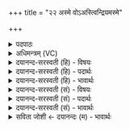 +++
title = "२२ अस्मे वोऽअस्त्विन्द्रियमस्मे"

+++
<details><summary>पदपाठः</summary>

अ॒स्मेऽइत्य॒स्मे। वः। अ॒स्तु॒। इ॒न्द्रि॒यम्। अ॒स्मेऽइत्य॒स्मे। नृ॒म्णम्। उ॒त। क्रतुः॑। अ॒स्मेऽइत्य॒स्मे। वर्चा॑ꣳसि। स॒न्तु॒। वः॒। नमः॑। मा॒त्रे। पृ॒थि॒व्यै। नमः॑। मा॒त्रे। पृ॒थि॒व्यै। इ॒यम्। ते॒। राट्। य॒न्ता। अ॒सि॒। यम॑नः। ध्रु॒वः। अ॒सि॒। ध॒रुणः॑। कृ॒ष्यै। त्वा॒। क्षेमा॑य। त्वा॒। र॒य्यै। त्वा॒। पोषा॑य। त्वा॒। २२।
</details>

<details><summary>अधिमन्त्रम् (VC)</summary>

- दिशो देवताः
- वसिष्ठ ऋषिः
- निचृद् अत्यष्टिः
- गान्धारः
</details>

<details><summary>दयानन्द-सरस्वती (हि) - विषयः</summary>

ईश्वर की आज्ञा के अनुकूल मनुष्यों को संसार में कैसे वर्तना चाहिये, यह विषय अगले मन्त्र में कहा है ॥
</details>

<details><summary>दयानन्द-सरस्वती (हि) - पदार्थः</summary>

पदार्थान्वयभाषाः -  हे मनुष्य ! मैं ईश्वर (कृष्यै) खेती के लिये (त्वा) तुझे (क्षेमाय) रक्षा के लिये (त्वा) तुझे (रय्यै) सम्पत्ति के लिये (त्वा) तुझे और (पोषाय) पुष्टि के लिये (त्वा) तुझ को नियुक्त करता हूँ। जो तू (ध्रुवः) दृढ़ (यन्ता) नियमों से चलनेहारा (असि) है, (धरुणः) धारण करनेवाला (यमनः) उद्योगी (असि) है, जिस (ते) तेरी (इयम्) यह (राट्) शोभायुक्त है, इस (मात्रे) मान्य की हेतु (पृथिव्यै) पृथिवीयुक्त भूमि से (नमः) अन्नादि पदार्थ प्राप्त हों, इस (मात्रे) मान्य देने हारी (पृथिव्यै) पृथिवी को अर्थात् भूगर्भविद्या को जानके इससे (नमः) अन्न जलादि पदार्थ प्राप्त कर तुम सब लोग परस्पर ऐसे कहो और वर्तो कि जो (अस्मे) हमारे (इन्द्रियम्) मन आदि इन्द्रिय हैं, वे (वः) तुम्हारे लिये हों, जो (अस्मे) हमारा (नृम्णम्) धन है, वह (वः) तुम्हारे लिये हो (उत) और जो (अस्मे) हमारे (क्रतुः) बुद्धि वा कर्म हैं, वे (वः) तुम्हारे हित के लिये हों, जो हमारे (वर्चांसि) पढ़ा-पढ़ाया और अन्न हैं, वे (वः) तुम्हारे लिये (सन्तु) हों, जो यह सब तुम्हारा है, वह हमारा भी हो, ऐसा आचरण आपस में करो ॥२२॥
</details>

<details><summary>दयानन्द-सरस्वती (हि) - भावार्थः</summary>

भावार्थभाषाः -  मनुष्यों के प्रति ईश्वर की यह आज्ञा है कि तुम लोग सदैव पुरुषार्थ में प्रवृत्त रहो और आलस्य मत करो और जो पृथिवी से अन्न आदि उत्पन्न हों, उनकी रक्षा करके यह सब जिस प्रकार परस्पर उपकार के लिये हो, वैसा यत्न करो। कभी विरोध मत करो, कोई अपना कार्य्य सिद्ध करे, उसका तुम भी किया करो ॥२२॥
</details>

<details><summary>दयानन्द-सरस्वती (सं) - विषयः</summary>

ईश्वराज्ञातो मनुष्यैरिह कथं वर्त्तितव्यमित्युपदिश्यते ॥
</details>

<details><summary>दयानन्द-सरस्वती (सं) - पदार्थः</summary>

पदार्थान्वयभाषाः -  हे मनुष्याऽहमीश्वरः कृष्यै त्वा क्षेमाय त्वा रय्यै त्वा पोषाय त्वा नियुञ्जामि, यस्त्वं ध्रुवो यन्तासि धरुणो यमनोऽसि यस्य ते तवेयं राडस्ति। अस्यै मात्रे पृथिव्यै नमोऽस्यै मात्रे पृथिव्यै नमो विधेहि। सर्वे यूयं यदस्मे इन्द्रियं तद्वोऽस्तु, यदस्मे नृम्णं तद्वोऽस्तु, उतापि योऽस्मे क्रतुः स वोऽस्तु। यान्यस्माकं वर्चांसि तानि वः सन्तु। यदेतत्सर्वं वोऽस्तु तदस्माकमस्त्वित्येवं परस्परं यूयं समाचरत ॥२२॥
</details>

<details><summary>दयानन्द-सरस्वती (सं) - भावार्थः</summary>

भावार्थभाषाः -  मनुष्यान् प्रतीश्वरस्येमाज्ञाऽस्ति भवन्तः सदैव सत्कर्मसु प्रयतन्ताम्, आलस्यं मा कुर्वताम्, पृथिव्याः सकाशादन्नादीन्युत्पाद्य संरक्ष्यैतत्सर्वं परस्परमुपकाराय यथा स्यात् तथा तद्धितं विदधताम् ॥२२॥
</details>

<details><summary>सविता जोशी ← दयानन्दः (म) - भावार्थः</summary>

भावार्थभाषाः -  ईश्वर माणसांना असा आदेश देतो की तुम्ही सदैव पुरुषार्थी व्हा. आळस सोडा. पृथ्वीवर अन्न वगैरे जे पदार्थ उत्पन्न होतात त्यांचे रक्षण करून परस्परांवर उपकार होतील असा प्रयत्न करा. कधी विरोध करू नका. जर एखाद्याने तुम्हाला साह्य केले तर तुम्हीही त्याला साह्य करा.
</details>